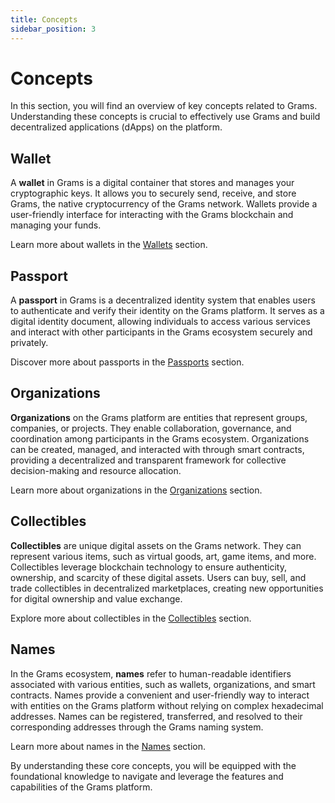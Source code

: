 ```yaml
---
title: Concepts
sidebar_position: 3
---
```


# Concepts

In this section, you will find an overview of key concepts related to Grams. Understanding these concepts is crucial to effectively use Grams and build decentralized applications (dApps) on the platform.

## Wallet

A **wallet** in Grams is a digital container that stores and manages your cryptographic keys. It allows you to securely send, receive, and store Grams, the native cryptocurrency of the Grams network. Wallets provide a user-friendly interface for interacting with the Grams blockchain and managing your funds.

Learn more about wallets in the [Wallets](/docs/start/concepts/wallets) section.

## Passport

A **passport** in Grams is a decentralized identity system that enables users to authenticate and verify their identity on the Grams platform. It serves as a digital identity document, allowing individuals to access various services and interact with other participants in the Grams ecosystem securely and privately.

Discover more about passports in the [Passports](/docs/start/concepts/passports) section.

## Organizations

**Organizations** on the Grams platform are entities that represent groups, companies, or projects. They enable collaboration, governance, and coordination among participants in the Grams ecosystem. Organizations can be created, managed, and interacted with through smart contracts, providing a decentralized and transparent framework for collective decision-making and resource allocation.

Learn more about organizations in the [Organizations](/docs/start/concepts/organizations) section.

## Collectibles

**Collectibles** are unique digital assets on the Grams network. They can represent various items, such as virtual goods, art, game items, and more. Collectibles leverage blockchain technology to ensure authenticity, ownership, and scarcity of these digital assets. Users can buy, sell, and trade collectibles in decentralized marketplaces, creating new opportunities for digital ownership and value exchange.

Explore more about collectibles in the [Collectibles](/docs/start/concepts/collectibles) section.

## Names

In the Grams ecosystem, **names** refer to human-readable identifiers associated with various entities, such as wallets, organizations, and smart contracts. Names provide a convenient and user-friendly way to interact with entities on the Grams platform without relying on complex hexadecimal addresses. Names can be registered, transferred, and resolved to their corresponding addresses through the Grams naming system.

Learn more about names in the [Names](/docs/start/concepts/gns) section.

By understanding these core concepts, you will be equipped with the foundational knowledge to navigate and leverage the features and capabilities of the Grams platform.